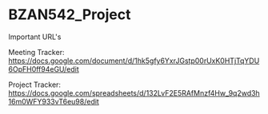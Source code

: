 # BZAN542_Project

Important URL's

Meeting Tracker: https://docs.google.com/document/d/1hk5gfy6YxrJGstp00rUxK0HTjTqYDU6OpFH0ff94eGU/edit

Project Tracker: https://docs.google.com/spreadsheets/d/132LvF2E5RAfMnzf4Hw_9q2wd3h16m0WFY933vT6eu98/edit
